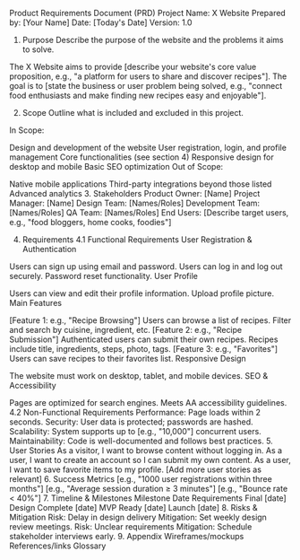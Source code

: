 Product Requirements Document (PRD)
Project Name: X Website
Prepared by: [Your Name]
Date: [Today's Date]
Version: 1.0

1. Purpose
Describe the purpose of the website and the problems it aims to solve.

The X Website aims to provide [describe your website's core value proposition, e.g., "a platform for users to share and discover recipes"]. The goal is to [state the business or user problem being solved, e.g., "connect food enthusiasts and make finding new recipes easy and enjoyable"].

2. Scope
Outline what is included and excluded in this project.

In Scope:

Design and development of the website
User registration, login, and profile management
Core functionalities (see section 4)
Responsive design for desktop and mobile
Basic SEO optimization
Out of Scope:

Native mobile applications
Third-party integrations beyond those listed
Advanced analytics
3. Stakeholders
Product Owner: [Name]
Project Manager: [Name]
Design Team: [Names/Roles]
Development Team: [Names/Roles]
QA Team: [Names/Roles]
End Users: [Describe target users, e.g., "food bloggers, home cooks, foodies"]

4. Requirements
4.1 Functional Requirements
User Registration & Authentication

Users can sign up using email and password.
Users can log in and log out securely.
Password reset functionality.
User Profile

Users can view and edit their profile information.
Upload profile picture.
Main Features

[Feature 1: e.g., "Recipe Browsing"]
Users can browse a list of recipes.
Filter and search by cuisine, ingredient, etc.
[Feature 2: e.g., "Recipe Submission"]
Authenticated users can submit their own recipes.
Recipes include title, ingredients, steps, photo, tags.
[Feature 3: e.g., "Favorites"]
Users can save recipes to their favorites list.
Responsive Design

The website must work on desktop, tablet, and mobile devices.
SEO & Accessibility

Pages are optimized for search engines.
Meets AA accessibility guidelines.
4.2 Non-Functional Requirements
Performance: Page loads within 2 seconds.
Security: User data is protected; passwords are hashed.
Scalability: System supports up to [e.g., "10,000"] concurrent users.
Maintainability: Code is well-documented and follows best practices.
5. User Stories
As a visitor, I want to browse content without logging in.
As a user, I want to create an account so I can submit my own content.
As a user, I want to save favorite items to my profile.
[Add more user stories as relevant]
6. Success Metrics
[e.g., "1000 user registrations within three months"]
[e.g., "Average session duration ≥ 3 minutes"]
[e.g., "Bounce rate < 40%"]
7. Timeline & Milestones
Milestone	Date
Requirements Final	[date]
Design Complete	[date]
MVP Ready	[date]
Launch	[date]
8. Risks & Mitigation
Risk: Delay in design delivery
Mitigation: Set weekly design review meetings.
Risk: Unclear requirements
Mitigation: Schedule stakeholder interviews early.
9. Appendix
Wireframes/mockups
References/links
Glossary
